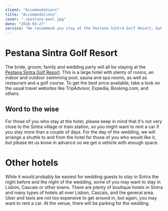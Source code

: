 ```yaml
---
client: "Accommodations"
title: "Accommodations"
cover: "./pestana-pool.jpg"
date: "2018-03-27"
service: "We recommend you stay at the Pestana Sintra Golf Resort, but there are plenty of other options in Sintra."
---
```

# Pestana Sintra Golf Resort

The bride, groom, family and wedding party will all be staying at the [Pestana Sintra Golf Resort](https://www.pestana.com/es/hotel/pestana-sintra?gclid=EAIaIQobChMIi4CRmt7Q2QIVCvEbCh0Y0gLNEAAYASAAEgLeHvD_BwE&gclsrc=aw.ds). This is a large hotel with plenty of rooms, an indoor and outdoor swimming pool, sauna and spa rooms, as well as restaurant and a golf course. To get the best price available, take a look on the usual travel websites like TripAdvisor, Expedia, Booking.com, and others.

## Word to the wise

For those of you who stay at the hotel, please keep in mind that it's not very close to the Sintra village or train station, so you might want to rent a car if you stay more than a couple of days. For the day of the wedding, we will arrange a shuttle to and from the hotel for those of you who would like it, but please let us know in advance so we get a vehicle with enough space.

# Other hotels
While it would probably be easiest for wedding guests to stay in Sintra the night before and the night of the wedding, some of you may want to stay in Lisbon, Cascais or other towns. There are plenty of boutique hotels in Sintra and many types of hotels all over Lisbon, Cascais, and the general area. Uber and taxis are not too expensive to get around in, but again, you may want to rent a car. At the venue, there will be parking for the wedding.
